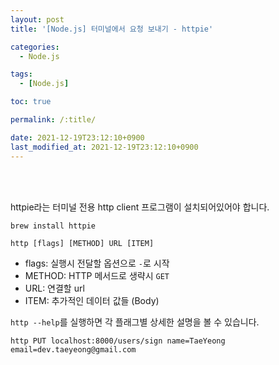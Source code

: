 ```yaml
---
layout: post
title: '[Node.js] 터미널에서 요청 보내기 - httpie'

categories:
  - Node.js

tags:
  - [Node.js]

toc: true

permalink: /:title/

date: 2021-12-19T23:12:10+0900
last_modified_at: 2021-12-19T23:12:10+0900
---
```


<br>
<br>

httpie라는 터미널 전용 http client 프로그램이 설치되어있어야 합니다.

```
brew install httpie
```

```
http [flags] [METHOD] URL [ITEM]
```

- flags: 실행시 전달할 옵션으로 `-`로 시작
- METHOD: HTTP 메서드로 생략시 `GET`
- URL: 연결할 url
- ITEM: 추가적인 데이터 값들 (Body)

`http --help`를 실행하면 각 플래그별 상세한 설명을 볼 수 있습니다.

```
http PUT localhost:8000/users/sign name=TaeYeong email=dev.taeyeong@gmail.com
```
